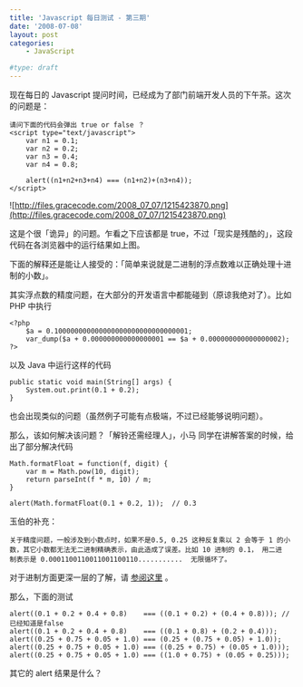 ```yaml
---
title: 'Javascript 每日测试 - 第三期'
date: '2008-07-08'
layout: post
categories:
    - JavaScript

#type: draft
---
```


现在每日的 Javascript 提问时间，已经成为了部门前端开发人员的下午茶。这次的问题是：

```
请问下面的代码会弹出 true or false ？
<script type="text/javascript">
    var n1 = 0.1;
    var n2 = 0.2;
    var n3 = 0.4;
    var n4 = 0.8;

    alert((n1+n2+n3+n4) === (n1+n2)+(n3+n4));
</script>
```

![http://files.gracecode.com/2008_07_07/1215423870.png](http://files.gracecode.com/2008_07_07/1215423870.png)

这是个很「诡异」的问题。乍看之下应该都是 true，不过「现实是残酷的」，这段代码在各浏览器中的运行结果如上图。

下面的解释还是能让人接受的：「简单来说就是二进制的浮点数难以正确处理十进制的小数」。

其实浮点数的精度问题，在大部分的开发语言中都能碰到（原谅我绝对了）。比如 PHP 中执行

```
<?php
    $a = 0.100000000000000000000000000000001;
    var_dump($a + 0.000000000000000001 == $a + 0.000000000000000002);
?>
```

以及 Java 中运行这样的代码

```
public static void main(String[] args) {
    System.out.print(0.1 + 0.2);
}
```

也会出现类似的问题（虽然例子可能有点极端，不过已经能够说明问题）。

那么，该如何解决该问题？「解铃还需经理人」，小马 同学在讲解答案的时候，给出了部分解决代码

```
Math.formatFloat = function(f, digit) {
    var m = Math.pow(10, digit);
    return parseInt(f * m, 10) / m;
}

alert(Math.formatFloat(0.1 + 0.2, 1));  // 0.3
```

玉伯的补充：

```
关于精度问题，一般涉及到小数点时，如果不是0.5, 0.25 这种反复乘以 2 会等于 1 的小
数，其它小数都无法无二进制精确表示，由此造成了误差。比如 10 进制的 0.1， 用二进
制表示是 0.0001100110011001100110...........  无限循环了。
```

对于进制方面更深一层的了解，请 [参阅这里](http://www.jjtvu.cn/daoxzhx/dzjs/resource/knowledge/zsd11/z1103.htm) 。

那么，下面的测试

```
alert((0.1 + 0.2 + 0.4 + 0.8)    === ((0.1 + 0.2) + (0.4 + 0.8))); // 已经知道是false
alert((0.1 + 0.2 + 0.4 + 0.8)    === ((0.1 + 0.8) + (0.2 + 0.4)));    
alert((0.25 + 0.75 + 0.05 + 1.0) === (0.25 + (0.75 + 0.05) + 1.0));
alert((0.25 + 0.75 + 0.05 + 1.0) === ((0.25 + 0.75) + (0.05 + 1.0)));
alert((0.25 + 0.75 + 0.05 + 1.0) === ((1.0 + 0.75) + (0.05 + 0.25)));
```

其它的 alert 结果是什么？
